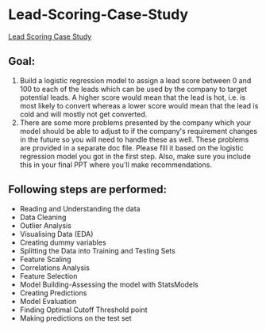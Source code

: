 # Lead-Scoring-Case-Study
[Lead Scoring Case Study](https://github.com/mohith7548/Lead-Scoring-Case-Study)

## Goal:
1. Build a logistic regression model to assign a lead score between 0 and 100 to each of the leads which can be used by the company to target potential leads. A higher score would mean that the lead is hot, i.e. is most likely to convert whereas a lower score would mean that the lead is cold and will mostly not get converted.
2. There are some more problems presented by the company which your model should be able to adjust to if the company's requirement changes in the future so you will need to handle these as well. These problems are provided in a separate doc file. Please fill it based on the logistic regression model you got in the first step. Also, make sure you include this in your final PPT where you'll make recommendations.


## Following steps are performed:
- Reading and Understanding the data
- Data Cleaning
- Outlier Analysis
- Visualising Data (EDA)
- Creating dummy variables
- Splitting the Data into Training and Testing Sets
- Feature Scaling
- Correlations Analysis
- Feature Selection
- Model Building-Assessing the model with StatsModels
- Creating Predictions
- Model Evaluation
- Finding Optimal Cutoff Threshold point
- Making predictions on the test set

